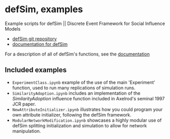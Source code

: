 defSim, examples
================

Example scripts for defSim || Discrete Event Framework for Social Influence Models 

- [defSim git repository](https://github.com/marijnkeijzer/defSim)
- [documentation for defSim](https://marijnkeijzer.github.io/defSim)

For a description of all of defSim's functions, see the [documentation](https://marijnkeijzer.github.io/defSim)

Included examples
-----------------

- `ExperimentClass.ipynb` example of the use of the main 'Experiment' function, used to run many replications of simulation runs.
- `SimilarityAdoption.ipynb` includes an implementation of the *SimilarityAdoption* influence function included in Axelrod's seminal 1997 JCR paper. 
- `NewAttributeInitializer.ipynb` illustrates how you could program your own attribute initializer, following the defSim framework.
- `ModularNetworkModification.ipynb` showcases a highly modular use of defSim splitting initialization and simulation to allow for network manipulation.
